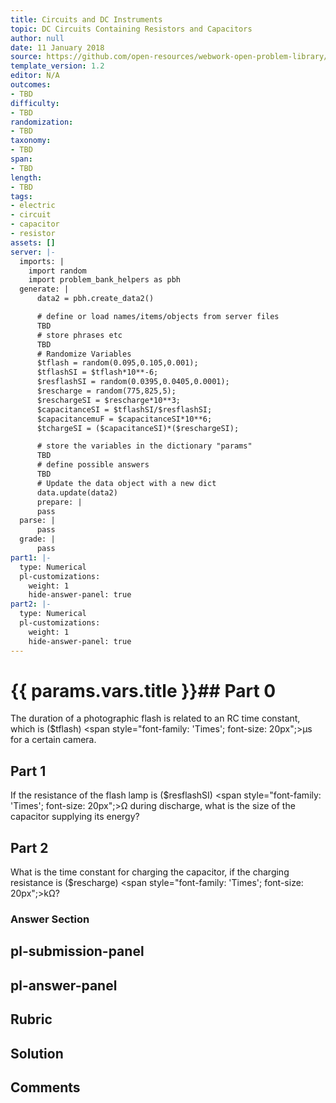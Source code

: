 ```yaml
---
title: Circuits and DC Instruments
topic: DC Circuits Containing Resistors and Capacitors
author: null
date: 11 January 2018
source: https://github.com/open-resources/webwork-open-problem-library/tree/master/Contrib/BrockPhysics/College_Physics_Urone/21.Circuits_and_DC_Instruments/21-06.DC_Circuits_Containing_Resistors_and_Capacitors/NU_U17_21_06_003.pg
template_version: 1.2
editor: N/A
outcomes:
- TBD
difficulty:
- TBD
randomization:
- TBD
taxonomy:
- TBD
span:
- TBD
length:
- TBD
tags:
- electric
- circuit
- capacitor
- resistor
assets: []
server: |-
  imports: |
    import random
    import problem_bank_helpers as pbh
  generate: |
      data2 = pbh.create_data2()

      # define or load names/items/objects from server files
      TBD
      # store phrases etc
      TBD
      # Randomize Variables
      $tflash = random(0.095,0.105,0.001);
      $tflashSI = $tflash*10**-6;
      $resflashSI = random(0.0395,0.0405,0.0001);
      $rescharge = random(775,825,5);
      $reschargeSI = $rescharge*10**3;
      $capacitanceSI = $tflashSI/$resflashSI;
      $capacitancemuF = $capacitanceSI*10**6;
      $tchargeSI = ($capacitanceSI)*($reschargeSI);

      # store the variables in the dictionary "params"
      TBD
      # define possible answers
      TBD
      # Update the data object with a new dict
      data.update(data2)
      prepare: |
      pass
  parse: |
      pass
  grade: |
      pass
part1: |-
  type: Numerical
  pl-customizations:
    weight: 1
    hide-answer-panel: true
part2: |-
  type: Numerical
  pl-customizations:
    weight: 1
    hide-answer-panel: true
---
```


# {{ params.vars.title }}## Part 0 
The duration of a photographic flash is related to an RC time constant, which is ($tflash) <span style="font-family: 'Times'; font-size: 20px";>&mu;s</span> for a certain camera. 
## Part 1 
If the resistance of the flash lamp is ($resflashSI) <span style="font-family: 'Times'; font-size: 20px";>&Omega;</span> during discharge, what is the size of the capacitor supplying its energy? 
## Part 2 
What is the time constant for charging the capacitor, if the charging resistance is ($rescharge) <span style="font-family: 'Times'; font-size: 20px";>k&Omega;</span>? 


### Answer Section 


## pl-submission-panel 


## pl-answer-panel 


## Rubric 


## Solution 


## Comments 


